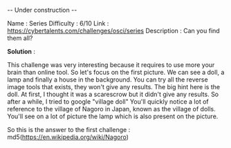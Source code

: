 -- Under construction -- 

Name : Series
Difficulty : 6/10
Link : https://cybertalents.com/challenges/osci/series
Description : Can you find them all?

**Solution** : 

This challenge was very interesting because it requires to use more your brain than online tool. So let's focus on the first picture. 
We can see a doll, a lamp and finally a house in the background. You can try all the reverse image tools that exists, they won't give any results. 
The big hint here is the doll. At first, I thought it was a scarescrow but it didn't give any results. So after a while, I tried to google "village doll"
You'll quickly notice a lot of reference to the village of Nagoro in Japan, known as the village of dolls. You'll see on a lot of picture the lamp which is also present on the picture.

So this is the answer to the first challenge : md5(https://en.wikipedia.org/wiki/Nagoro)
